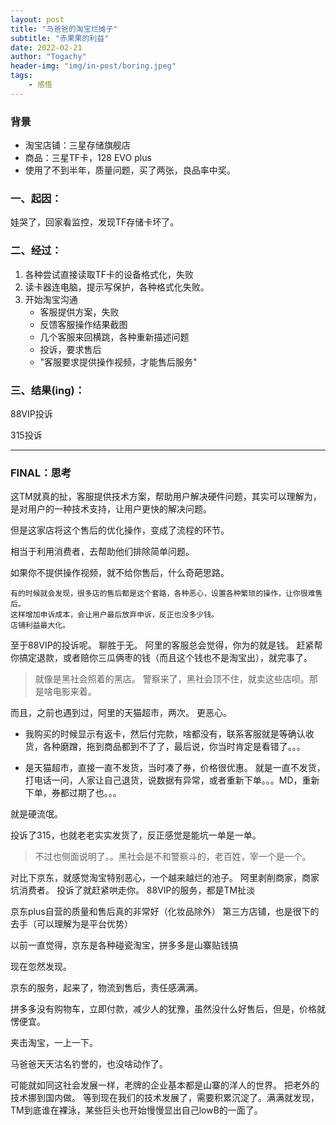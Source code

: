 ```yaml
---
layout: post
title: "马爸爸的淘宝烂摊子"
subtitle: "赤果果的利益"
date: 2022-02-21
author: "Togachy"
header-img: "img/in-post/boring.jpeg"
tags: 
    - 感悟
---
```


### 背景

- 淘宝店铺：三星存储旗舰店
- 商品：三星TF卡，128 EVO plus
- 使用了不到半年，质量问题，买了两张，良品率中奖。


### 一、起因：

娃哭了，回家看监控，发现TF存储卡坏了。

### 二、经过：

1. 各种尝试直接读取TF卡的设备格式化，失败
2. 读卡器连电脑，提示写保护，各种格式化失败。
3. 开始淘宝沟通
    - 客服提供方案，失败
    - 反馈客服操作结果截图
    - 几个客服来回横跳，各种重新描述问题
    - 投诉，要求售后
    - "客服要求提供操作视频，才能售后服务"


### 三、结果(ing)：

88VIP投诉

315投诉



---

### FINAL：思考

这TM就真的扯，客服提供技术方案，帮助用户解决硬件问题，其实可以理解为，是对用户的一种技术支持，让用户更快的解决问题。

但是这家店将这个售后的优化操作，变成了流程的环节。

相当于利用消费者，去帮助他们排除简单问题。

如果你不提供操作视频，就不给你售后，什么奇葩思路。


```
有的时候就会发现，很多店的售后都是这个套路，各种恶心，设置各种繁琐的操作，让你很难售后。
这样增加申诉成本，会让用户最后放弃申诉，反正也没多少钱。
店铺利益最大化。
```

至于88VIP的投诉呢。
聊胜于无。
阿里的客服总会觉得，你为的就是钱。
赶紧帮你搞定退款，或者赔你三瓜俩枣的钱（而且这个钱也不是淘宝出），就完事了。

> 就像是黑社会照着的黑店。
警察来了，黑社会顶不住，就卖这些店呗。那是啥电影来着。

而且，之前也遇到过，阿里的天猫超市，两次。
更恶心。
* 我购买的时候显示有返卡，然后付完款，啥都没有，联系客服就是等确认收货，各种磨蹭，拖到商品都到不了了，最后说，你当时肯定是看错了。。。

* 是天猫超市，直接一直不发货，当时凑了券，价格很优惠。
就是一直不发货，打电话一问，人家让自己退货，说数据有异常，或者重新下单。。。MD，重新下单，券都过期了也。。。

就是硬流氓。

投诉了315，也就老老实实发货了，反正感觉是能坑一单是一单。

> 不过也侧面说明了。。黑社会是不和警察斗的，老百姓，宰一个是一个。


对比下京东，就感觉淘宝特别恶心，一个越来越烂的池子。
阿里剥削商家，商家坑消费者。
投诉了就赶紧哄走你。
88VIP的服务，都是TM扯淡

京东plus自营的质量和售后真的非常好（化妆品除外）
第三方店铺，也是很下的去手（可以理解为是平台优势）

以前一直觉得，京东是各种碰瓷淘宝，拼多多是山寨贴钱搞

现在忽然发现。

京东的服务，起来了，物流到售后，责任感满满。

拼多多没有购物车，立即付款，减少人的犹豫，虽然没什么好售后，但是，价格就愣便宜。


夹击淘宝，一上一下。

马爸爸天天沽名钓誉的，也没啥动作了。

可能就如同这社会发展一样，老牌的企业基本都是山寨的洋人的世界。
把老外的技术挪到国内做。
等到现在我们的技术发展了，需要积累沉淀了。满满就发现，TM到底谁在裸泳，某些巨头也开始慢慢显出自己lowB的一面了。






